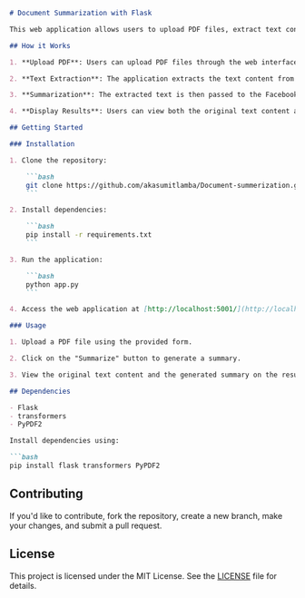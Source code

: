 ```markdown
# Document Summarization with Flask

This web application allows users to upload PDF files, extract text content, and generate a summary using the Facebook BART model. It is built using Flask, a Python web framework.

## How it Works

1. **Upload PDF**: Users can upload PDF files through the web interface.

2. **Text Extraction**: The application extracts the text content from the uploaded PDF using the PyPDF2 library.

3. **Summarization**: The extracted text is then passed to the Facebook BART model for summarization. The model generates a concise summary of the input text.

4. **Display Results**: Users can view both the original text content and the generated summary on the result page.

## Getting Started

### Installation

1. Clone the repository:

    ```bash
    git clone https://github.com/akasumitlamba/Document-summerization.git
    ```

2. Install dependencies:

    ```bash
    pip install -r requirements.txt
    ```

3. Run the application:

    ```bash
    python app.py
    ```

4. Access the web application at [http://localhost:5001/](http://localhost:5001/).

### Usage

1. Upload a PDF file using the provided form.

2. Click on the "Summarize" button to generate a summary.

3. View the original text content and the generated summary on the result page.

## Dependencies

- Flask
- transformers
- PyPDF2

Install dependencies using:

```bash
pip install flask transformers PyPDF2
```

## Contributing

If you'd like to contribute, fork the repository, create a new branch, make your changes, and submit a pull request.

## License

This project is licensed under the MIT License. See the [LICENSE](LICENSE) file for details.
```
